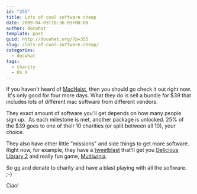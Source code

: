 ```yaml
---
id: "355"
title: Lots of cool software cheap
date: 2009-04-03T10:36:03+00:00
author: docwhat
template: post
guid: http://docwhat.org/?p=355
slug: /lots-of-cool-software-cheap/
categories:
  - docwhat
tags:
  - charity
  - OS X
---
```


If you haven't heard of
<a href="http://www.macheist.com/bundle/u/314119/">MacHeist</a>, then you should
go check it out right now.  It's only good for four more days. What they do is
sell a bundle for $39 that includes lots of different mac software from
different vendors.

They exact amount of software you'll get depends on how many people sign up.  As
each milestone is met, another package is unlocked. 25% of the $39 goes to one
of their 10 charities (or split between all 10), your choice.

They also have other little "missions" and side things to get more software.
Right now, for example, they have a
<a href="http://www.macheist.com/tweetblast">tweetblast</a> that'll get you
<a href="http://delicious-monster.com/">Delicious Library 2</a> and really fun
game, <a href="http://www.introversion.co.uk/multiwinia/">Multiwinia</a>.

So <a href="http://www.macheist.com/bundle/u/314119/">go</a> and donate to
charity and have a blast playing with all the software. ;-)

Ciao!

